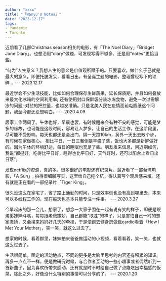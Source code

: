 ```yaml
---
author: "xxxx"
title: "「Wanyu's Notes」"
date: "2023-12-17"
tags:  
- Pandemic
- Toronto
---
```


近期看了几部Christmas season相关的电影，有「The Noel Diary」「Bridget Jone Diary」。也想沿用“diary"做题，可发现写得不够多，还是用“notes"更恰当些。

“何为”人生意义？我想人生的意义是价值观所赋予的。只要喜欢，做什么于己就是最大的意义。即便托腮发呆，看看日出，有圣诞主题的电影，整理曾经写下的琐碎... --- 2023.12.17



最近学会不少生活技能，比如如何合理保存生鲜蔬果，延长保质期，并且如何叠放来最大化冰箱的空间利用率; 还有使用封口保鲜袋分装冰冻食物，避免一次过需解冻的问题; 对盐的把控量，也越发准确。只是北美人民在疫情面前屯厕纸这个问题，我至今都还没想明白。--- 2020.4.09



居家工作两周了。午休也好，早晨也罢，有时候醒来会有种不安的感觉，可能是梦多的缘故，也可能是这段时间，容易让人梦多。让自己的生活工作，在这阶段里，尽可能不受影响。每天也都还是会出门，隔一天跑10km，另外一天出去散个步，有时候在家做核心。 相比平日，一日三餐倒是丰盛了些，饭也大多都是新鲜做好的。因为午休的环境舒适，每日的睡眠也充足了些。朋友发来信息，问近期如何，我说“都挺好，吃得比平日好，睡得也比平日好，天气好时，还可以阳台上看日出日落”。

发现netflix的资源，真的多。很多很好的电影还有纪录片。最近看了一部台湾电影，「A Sun」, 拍得很细腻写实，这里给自己挖个坑，得认真写个观后感来填。还有就是正在看的一部纪录片「Tiger King」。 

很久没这么在家宅了，省了路上通勤的时间，只是效率倒也没有高到哪里去，本来可以多线程工作的，现在每天也基本只能专注一件事。 --- 2020.3.27




今早起床的那一会儿，想家了，想念一大家子围在一起有说有笑的样子，即便是跟弟弟妹妹斗嘴，每每跟老爸撒娇，自己都能“取胜”的样子。只是害怕自己一时的想家撒娇，又会换来妈妈好几天的牵挂，于是便跑去健身房做做cardio看着「How I Met Your Mother」，笑一笑，就这么过去了。

想家的时候，看着群里，妹妹拍来爸爸做运动的小视频，看着看着，笑一笑，也就这么过去了。

生活很简单，固定的活动地点，不同的更多是大脑里思考的内容还有积累的知识。再多一点点不一样，便是做研究时候，与合作者互动的一些小趣事或者偶然听到一首新曲子，因为喜欢所带来感动，还有就是时不时给自己做了点能吃出幸福感的饭菜，除此之外，好像没什么特别的事情可以分享的了。 --- 2020.1.20
